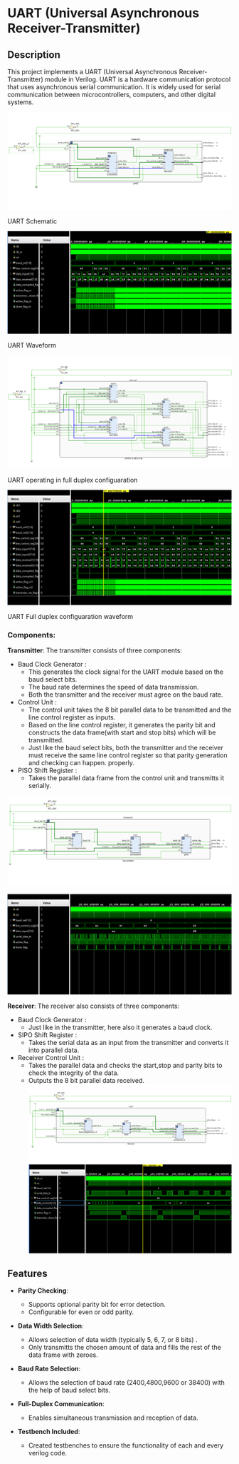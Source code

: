 # UART (Universal Asynchronous Receiver-Transmitter)

## Description

This project implements a UART (Universal Asynchronous Receiver-Transmitter) module in Verilog. 
UART is a hardware communication protocol that uses asynchronous serial communication. 
It is widely used for serial communication between microcontrollers, computers, and other digital systems.

![UART Schematic](Top_Module/Images/UARTschematic.png)

UART Schematic

![UART Schematic](Top_Module/Images/UARTwaveform.png)

UART Waveform

![UART Fully Duplex Configuaration Schematic](Top_Module/Images/FullDuplexschematic.png)

UART operating in full duplex configuaration

![UART Fully Duplex Configuaration Schematic](Top_Module/Images/FullDuplexwaveform.png)

UART Full duplex configuaration waveform

### Components:
**Transmitter**: The transmitter consists of three components:
- Baud Clock Generator :
  - This generates the clock signal for the UART module based on the baud select bits.
  - The baud rate determines the speed of data transmission.
  - Both the transmitter and the receiver must agree on the baud rate.
- Control Unit :
  - The control unit takes the 8 bit parallel data to be transmitted and the line control register as inputs.
  - Based on the line control register, it generates the parity bit and constructs the data frame(with start and stop bits) which will be transmitted.
  - Just like the baud select bits, both the transmitter and the receiver must receive the same line control register so that parity generation and checking can happen. properly.
- PISO Shift Register :
  - Takes the parallel data frame from the control unit and transmitts it serially.

![Transmitter Schematic](Transmitter/Images/Transmitterschematic.png)

![Transmitter Waveform](Transmitter/Images/Transmitterwaveform.png)
 
**Receiver**: The receiver also consists of three components:
- Baud Clock Generator :
  - Just like in the transmitter, here also it generates a baud clock.
- SIPO Shift Register :
  - Takes the serial data as an input from the transmitter and converts it into parallel data.
- Receiver Control Unit :
  - Takes the parallel data and checks the start,stop and parity bits to check the integrity of the data.
  - Outputs the 8 bit parallel data received.
![Receiver Schematic](Receiver/Images/Receiverschematic.png)
![Receiver Waveform](Receiver/Images/Receiverwaveform.png)

## Features

- **Parity Checking**:
  - Supports optional parity bit for error detection.
  - Configurable for even or odd parity.

- **Data Width Selection**:
  - Allows selection of data width (typically 5, 6, 7, or 8 bits) .
  - Only transmitts the chosen amount of data and fills the rest of the data frame with zeroes.

- **Baud Rate Selection**:
  - Allows the selection of baud rate (2400,4800,9600 or 38400) with the help of baud select bits.

- **Full-Duplex Communication**:
  - Enables simultaneous transmission and reception of data.

- **Testbench Included**:
  - Created testbenches to ensure the functionality of each and every verilog code.


